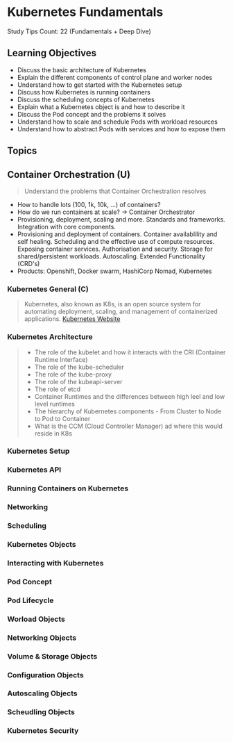 # Kubernetes Fundamentals

Study Tips Count: 22 (Fundamentals + Deep Dive)

## Learning Objectives

- Discuss the basic architecture of Kubernetes
- Explain the different components of control plane and worker nodes
- Understand how to get started with the Kubernetes setup
- Discuss how Kubernetes is running containers
- Discuss the scheduling concepts of Kubernetes
- Explain what a Kubernetes object is and how to describe it
- Discuss the Pod concept and the problems it solves
- Understand how to scale and schedule Pods with workload resources
- Understand how to abstract Pods with services and how to expose them

## Topics

## Container Orchestration (U)

> Understand the problems that Container Orchestration resolves

- How to handle lots (100, 1k, 10k, ...) of containers?
- How do we run containers at scale? -> Container Orchestrator
- Provisioning, deployment, scaling and more. Standards and frameworks. Integration with core components.
- Provisioning and deployment of containers. Container availablility and self healing. Scheduling and the effective use of compute resources. Exposing container services. Authorisation and security. Storage for shared/persistent workloads. Autoscaling. Extended Functionality (CRD's)
- Products: Openshift, Docker swarm, HashiCorp Nomad, Kubernetes

### Kubernetes General (C)

> Kubernetes, also known as K8s, is an open source system for automating deployment, scaling, and management of containerized applications. [Kubernetes Website](https://kubernetes.io/)

### Kubernetes Architecture

> - The role of the kubelet and how it interacts with the CRI (Container Runtime Interface)
> - The role of the kube-scheduler
> - The role of the kube-proxy
> - The role of the kubeapi-server
> - The role of etcd
> - Container Runtimes and the differences between high leel and low level runtimes
> - The hierarchy of Kubernetes components - From Cluster to Node to Pod to Container
> - What is the CCM (Cloud Controller Manager) ad where this would reside in K8s



### Kubernetes Setup

### Kubernetes API

### Running Containers on Kubernetes

### Networking

### Scheduling

### Kubernetes Objects

### Interacting with Kubernetes

### Pod Concept

### Pod Lifecycle

### Worload Objects

### Networking Objects

### Volume & Storage Objects

### Configuration Objects

### Autoscaling Objects

### Scheudling Objects

### Kubernetes Security